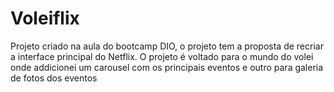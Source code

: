 # Voleiflix
Projeto criado na aula do bootcamp DIO, o projeto tem a proposta de recriar a interface principal do Netflix. O projeto é voltado para o mundo do volei onde addicionei um carousel com os principais eventos e outro para galeria de fotos dos eventos
